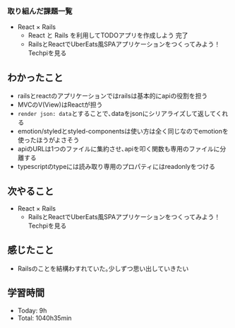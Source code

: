 ### 取り組んだ課題一覧
- React × Rails
  - React と Rails を利用してTODOアプリを作成しよう 完了
  - RailsとReactでUberEats風SPAアプリケーションをつくってみよう！ Techpiを見る
## わかったこと
- railsとreactのアプリケーションではrailsは基本的にapiの役割を担う
- MVCのV(View)はReactが担う
- `render json: data`とすることで､dataをjsonにシリアライズして返してくれる
- emotion/styledとstyled-componentsは使い方は全く同じなのでemotionを使ったほうがよさそう
- apiのURLは1つのファイルに集約させ､apiを叩く関数も専用のファイルに分離する
- typescriptのtypeには読み取り専用のプロパティにはreadonlyをつける
## 次やること
- React × Rails
  - RailsとReactでUberEats風SPAアプリケーションをつくってみよう！ Techpiを見る
## 感じたこと
- Railsのことを結構わすれていた｡少しずつ思い出していきたい
## 学習時間
- Today: 9h
- Total: 1040h35min